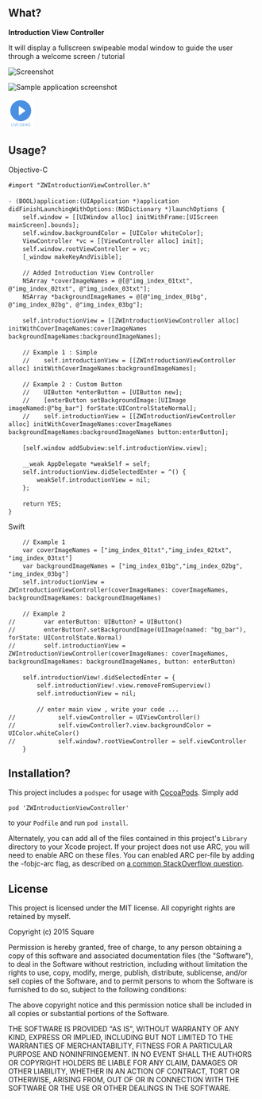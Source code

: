 What?
-----
**Introduction View Controller**

It will display a fullscreen swipeable modal window to guide the user through a welcome screen / tutorial

![Screenshot](https://github.com/squarezw/ZWIntroductionViewController/blob/master/screenshot.gif)

![Sample application screenshot](https://github.com/squarezw/ZWIntroductionViewController/blob/master/simple.gif "Screenshot of sample application on iPhone")

<a href='https://appetize.io/embed/3fce4yug3e1jxyvvuwgmvbkq0m' alt='Live demo'>
    <img width="50" height="60" src="demo.png"/>
</a>


Usage?
----

Objective-C

    #import "ZWIntroductionViewController.h"
    
    - (BOOL)application:(UIApplication *)application didFinishLaunchingWithOptions:(NSDictionary *)launchOptions {
        self.window = [[UIWindow alloc] initWithFrame:[UIScreen mainScreen].bounds];
        self.window.backgroundColor = [UIColor whiteColor];
        ViewController *vc = [[ViewController alloc] init];
        self.window.rootViewController = vc;
        [_window makeKeyAndVisible];
    
        // Added Introduction View Controller
        NSArray *coverImageNames = @[@"img_index_01txt", @"img_index_02txt", @"img_index_03txt"];
        NSArray *backgroundImageNames = @[@"img_index_01bg", @"img_index_02bg", @"img_index_03bg"];
    
        self.introductionView = [[ZWIntroductionViewController alloc] initWithCoverImageNames:coverImageNames backgroundImageNames:backgroundImageNames];
    
        // Example 1 : Simple
        //    self.introductionView = [[ZWIntroductionViewController alloc] initWithCoverImageNames:backgroundImageNames];
    
        // Example 2 : Custom Button
        //    UIButton *enterButton = [UIButton new];
        //    [enterButton setBackgroundImage:[UIImage imageNamed:@"bg_bar"] forState:UIControlStateNormal];
        //    self.introductionView = [[ZWIntroductionViewController alloc] initWithCoverImageNames:coverImageNames backgroundImageNames:backgroundImageNames button:enterButton];
    
        [self.window addSubview:self.introductionView.view];
    
        __weak AppDelegate *weakSelf = self;
        self.introductionView.didSelectedEnter = ^() {        
            weakSelf.introductionView = nil;
        };
    
        return YES;
    }

Swift

        // Example 1
        var coverImageNames = ["img_index_01txt","img_index_02txt", "img_index_03txt"]
        var backgroundImageNames = ["img_index_01bg","img_index_02bg", "img_index_03bg"]
        self.introductionView = ZWIntroductionViewController(coverImageNames: coverImageNames, backgroundImageNames: backgroundImageNames)
        
        // Example 2
    //        var enterButton: UIButton? = UIButton()
    //        enterButton?.setBackgroundImage(UIImage(named: "bg_bar"), forState: UIControlState.Normal)
    //        self.introductionView = ZWIntroductionViewController(coverImageNames: coverImageNames, backgroundImageNames: backgroundImageNames, button: enterButton)
        
        self.introductionView!.didSelectedEnter = {
            self.introductionView!.view.removeFromSuperview()
            self.introductionView = nil;
            
            // enter main view , write your code ...
    //            self.viewController = UIViewController()
    //            self.viewController?.view.backgroundColor = UIColor.whiteColor()
    //            self.window?.rootViewController = self.viewController
        }       
 

Installation?
-------------

This project includes a `podspec` for usage with [CocoaPods](http://http://cocoapods.org/). Simply add

    pod 'ZWIntroductionViewController'

to your `Podfile` and run `pod install`.

Alternately, you can add all of the files contained in this project's `Library` directory to your Xcode project. If your project does not use ARC, you will need to enable ARC on these files. You can enabled ARC per-file by adding the -fobjc-arc flag, as described on [a common StackOverflow question](http://stackoverflow.com/questions/6646052/how-can-i-disable-arc-for-a-single-file-in-a-project).

License
-------

This project is licensed under the MIT license. All copyright rights are retained by myself.

Copyright (c) 2015 Square

Permission is hereby granted, free of charge, to any person obtaining a copy
of this software and associated documentation files (the "Software"), to deal
in the Software without restriction, including without limitation the rights
to use, copy, modify, merge, publish, distribute, sublicense, and/or sell
copies of the Software, and to permit persons to whom the Software is
furnished to do so, subject to the following conditions:

The above copyright notice and this permission notice shall be included in
all copies or substantial portions of the Software.

THE SOFTWARE IS PROVIDED "AS IS", WITHOUT WARRANTY OF ANY KIND, EXPRESS OR
IMPLIED, INCLUDING BUT NOT LIMITED TO THE WARRANTIES OF MERCHANTABILITY,
FITNESS FOR A PARTICULAR PURPOSE AND NONINFRINGEMENT. IN NO EVENT SHALL THE
AUTHORS OR COPYRIGHT HOLDERS BE LIABLE FOR ANY CLAIM, DAMAGES OR OTHER
LIABILITY, WHETHER IN AN ACTION OF CONTRACT, TORT OR OTHERWISE, ARISING FROM,
OUT OF OR IN CONNECTION WITH THE SOFTWARE OR THE USE OR OTHER DEALINGS IN
THE SOFTWARE.

